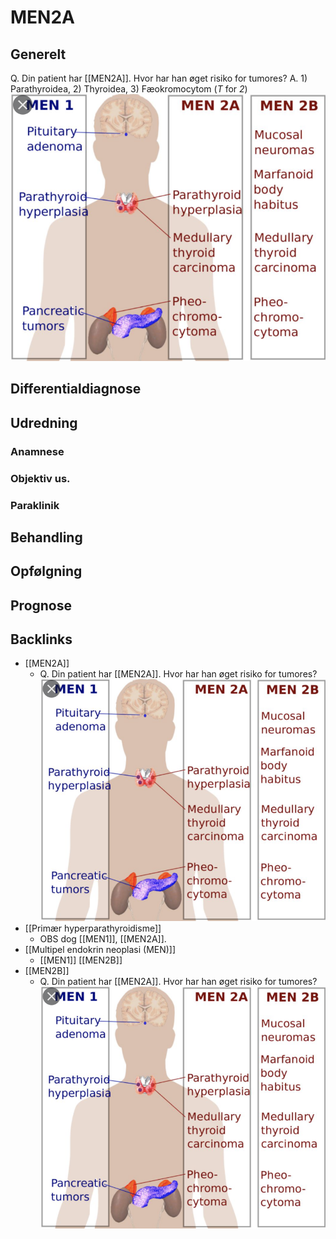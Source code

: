 # MEN2A
## Generelt
Q. Din patient har [[MEN2A]]. Hvor har han øget risiko for tumores?
A. 1) Parathyroidea, 2) Thyroidea, 3) Fæokromocytom (*T* for *2*)
![](BearImages/54FBEB06-9B84-4723-8B19-D41BA1743E07-42831-000075B766D9DB50/FCBC86F7-75FC-431D-9137-FBA1335B4E98.png)

## Differentialdiagnose


## Udredning
### Anamnese

### Objektiv us.

### Paraklinik

## Behandling


## Opfølgning


## Prognose


## Backlinks
* [[MEN2A]]
	* Q. Din patient har [[MEN2A]]. Hvor har han øget risiko for tumores?
![](BearImages/54FBEB06-9B84-4723-8B19-D41BA1743E07-42831-000075B766D9DB50/FCBC86F7-75FC-431D-9137-FBA1335B4E98.png)
* [[Primær hyperparathyroidisme]]
	* OBS dog [[MEN1]], [[MEN2A]].
* [[Multipel endokrin neoplasi (MEN)]]
	* [[MEN1]]
[[MEN2B]]
* [[MEN2B]]
	* Q. Din patient har [[MEN2A]]. Hvor har han øget risiko for tumores?
![](BearImages/04A26B06-E1D3-4518-9C9C-8ADD9F22D45C-42831-000075C120C1790A/FCBC86F7-75FC-431D-9137-FBA1335B4E98.png)

<!-- #anki/tag/med/Endocrinology #anki/deck/Medicine -->

<!-- {BearID:957AC6BF-78D4-48D9-9487-433EF8901843-37279-00005965DEFDF476} -->
